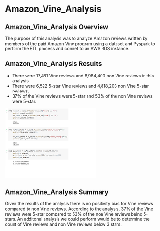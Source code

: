 # Amazon_Vine_Analysis

## Amazon_Vine_Analysis Overview
  The purpose of this analysis was to analyze Amazon reviews written by members of the paid Amazon Vine program using a dataset and Pyspark to perform the ETL process and connet to an AWS RDS instance.

## Amazon_Vine_Analysis Results
  - There were 17,481 Vine reviews and 8,984,400 non Vine reviews in this analysis.
  - There were 6,522 5-star Vine reviews and 4,818,203 non Vine 5-star reviews.
  - 37% of the Vine reviews were 5-star and 53% of the non Vine reviews were 5-star.
<img src="Untitled.png" width="60%" height="60%" title="Amazon Deliverable 3">

## Amazon_Vine_Analysis Summary
  Given the results of the analysis there is no positivity bias for Vine reviews compared to non Vine reviews. According to the analysis, 37% of the Vine reviews were 5-star compared to 53% of the non Vine reviews being 5-stars. An additonal analysis we could perform would be to determine the count of Vine reviews and non Vine reviews below 3 stars.
